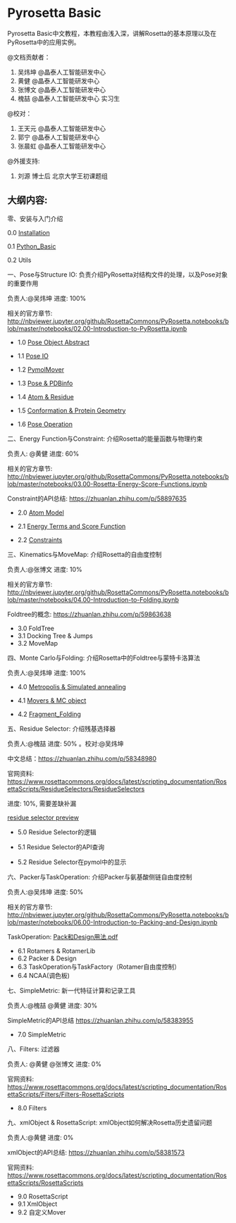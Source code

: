 # Pyrosetta Basic

Pyrosetta Basic中文教程，本教程由浅入深，讲解Rosetta的基本原理以及在PyRosetta中的应用实例。

@文档贡献者：

1. 吴炜坤 @晶泰人工智能研发中心
2. 黄健 @晶泰人工智能研发中心
3. 张博文 @晶泰人工智能研发中心
4. 槐喆 @晶泰人工智能研发中心 实习生

@校对：

1. 王天元 @晶泰人工智能研发中心
2. 郭宁 @晶泰人工智能研发中心
3. 张晨虹 @晶泰人工智能研发中心



@外援支持:

1. 刘源 博士后 北京大学王初课题组



## 大纲内容:

零、安装与入门介绍

0.0 [Installation](https://github.com/guyujun/chinese-pyrosetta/blob/master/0_0_Installation.ipynb)

0.1 [Python_Basic](https://github.com/guyujun/chinese-pyrosetta/blob/master/0_1_Python_Basic.ipynb)

0.2 Utils



一、Pose与Structure IO: 负责介绍PyRosetta对结构文件的处理，以及Pose对象的重要作用

负责人:@吴炜坤  进度: 100% 

相关的官方章节: http://nbviewer.jupyter.org/github/RosettaCommons/PyRosetta.notebooks/blob/master/notebooks/02.00-Introduction-to-PyRosetta.ipynb

- 1.0 [Pose Object Abstract](https://nbviewer.jupyter.org/github/guyujun/chinese-pyrosetta/blob/master/1_PoseIO/1_0_Pose_Abstract.ipynb)

- 1.1 [Pose IO](https://nbviewer.jupyter.org/github/guyujun/chinese-pyrosetta/blob/master/1_PoseIO/1_1_Pose_IO.ipynb)

- 1.2 [PymolMover](https://nbviewer.jupyter.org/github/guyujun/chinese-pyrosetta/blob/master/1_PoseIO/1_2_PyMover_PyRosetta.ipynb)

- 1.3 [Pose & PDBinfo](https://nbviewer.jupyter.org/github/guyujun/chinese-pyrosetta/blob/master/1_PoseIO/1_3_Pose_PDBinfo.ipynb)

- 1.4 [Atom & Residue](https://nbviewer.jupyter.org/github/guyujun/chinese-pyrosetta/blob/master/1_PoseIO/1_4_Atom_Residue.ipynb)

- 1.5 [Conformation & Protein Geometry](https://nbviewer.jupyter.org/github/guyujun/chinese-pyrosetta/blob/master/1_PoseIO/1_5_Conformation_Geometry.ipynb)

- 1.6 [Pose Operation](https://nbviewer.jupyter.org/github/guyujun/chinese-pyrosetta/blob/master/1_PoseIO/1_6_Pose_Operating.ipynb)



二、Energy Function与Constraint: 介绍Rosetta的能量函数与物理约束

负责人: @黄健 进度: 60% 

相关的官方章节: http://nbviewer.jupyter.org/github/RosettaCommons/PyRosetta.notebooks/blob/master/notebooks/03.00-Rosetta-Energy-Score-Functions.ipynb

Constraint的API总结: https://zhuanlan.zhihu.com/p/58897635

- 2.0 [Atom Model](https://nbviewer.jupyter.org/github/guyujun/chinese-pyrosetta/blob/master/2_Energy/2_1_Atom_Model.ipynb)

- 2.1 [Energy Terms and Score Function](https://nbviewer.jupyter.org/github/guyujun/chinese-pyrosetta/blob/master/2_Energy/2_2_Energy_Function.ipynb)

- 2.2 [Constraints](https://nbviewer.jupyter.org/github/guyujun/chinese-pyrosetta/blob/master/2_Energy/2_3_Constraint.ipynb)



三、Kinematics与MoveMap: 介绍Rosetta的自由度控制

负责人:@张博文 进度: 10% 

相关的官方章节: http://nbviewer.jupyter.org/github/RosettaCommons/PyRosetta.notebooks/blob/master/notebooks/04.00-Introduction-to-Folding.ipynb

Foldtree的概念: https://zhuanlan.zhihu.com/p/59863638

- 3.0 FoldTree
- 3.1 Docking Tree & Jumps
- 3.2 MoveMap



四、Monte Carlo与Folding: 介绍Rosetta中的Foldtree与蒙特卡洛算法

负责人:@吴炜坤  进度: 100% 

- 4.0 [Metropolis & Simulated annealing](https://nbviewer.jupyter.org/github/guyujun/chinese-pyrosetta/blob/master/4_MCMC/Metropolis_Monte_Carlo.ipynb)

- 4.1 [Movers & MC object ](https://nbviewer.jupyter.org/github/guyujun/chinese-pyrosetta/blob/master/4_MCMC/Movers_MC_object.ipynb)
- 4.2 [Fragment_Folding](https://github.com/guyujun/chinese-pyrosetta/blob/master/4_MCMC/Fragment_Folding.ipynb)



五、Residue Selector: 介绍残基选择器

负责人:@槐喆  进度: 50% 。校对:@吴炜坤 

中文总结：https://zhuanlan.zhihu.com/p/58348980

官网资料: https://www.rosettacommons.org/docs/latest/scripting_documentation/RosettaScripts/ResidueSelectors/ResidueSelectors

进度: 10%, 需要差缺补漏

[residue selector preview](https://nbviewer.jupyter.org/github/guyujun/chinese-pyrosetta/blob/master/ResidueSelectors.ipynb) 

- 5.0 Residue Selector的逻辑

- 5.1 Residue Selector的API查询

- 5.2 Residue Selector在pymol中的显示



六、Packer与TaskOperation: 介绍Packer与氨基酸侧链自由度控制

负责人:@吴炜坤 进度: 50% 

相关的官方章节: http://nbviewer.jupyter.org/github/RosettaCommons/PyRosetta.notebooks/blob/master/notebooks/06.00-Introduction-to-Packing-and-Design.ipynb

TaskOperation: [Pack和Design用法.pdf](https://xtalpi.feishu.cn/file/boxcnb4h8Gl8QNLmRgJikidqN9c) 

- 6.1 Rotamers & RotamerLib
- 6.2 Packer & Design
- 6.3 TaskOperation与TaskFactory（Rotamer自由度控制）
- 6.4 NCAA(调色板)



七、SimpleMetric: 新一代特征计算和记录工具

负责人:@槐喆 @黄健 进度: 30% 

SimpleMetric的API总结 https://zhuanlan.zhihu.com/p/58383955

- 7.0 SimpleMetric



八、Filters: 过滤器

负责人: @黄健 @张博文 进度: 0% 

官网资料: https://www.rosettacommons.org/docs/latest/scripting_documentation/RosettaScripts/Filters/Filters-RosettaScripts

- 8.0 Filters



九、xmlObject & RosettaScript: xmlObject如何解决Rosetta历史遗留问题

负责人:@黄健 进度: 0% 

xmlObject的API总结: https://zhuanlan.zhihu.com/p/58381573

官网资料: https://www.rosettacommons.org/docs/latest/scripting_documentation/RosettaScripts/RosettaScripts

- 9.0 RosettaScript
- 9.1 XmlObject
- 9.2 自定义Mover

